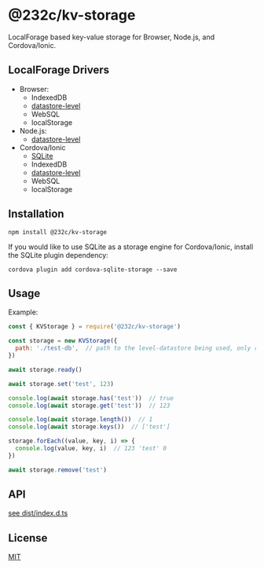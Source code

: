 
# @232c/kv-storage

LocalForage based key-value storage for Browser, Node.js, and Cordova/Ionic.

## LocalForage Drivers

* Browser: 
  * IndexedDB
  * [datastore-level](src/localforage-driver-datastore-level.ts)
  * WebSQL
  * localStorage
* Node.js:
  * [datastore-level](src/localforage-driver-datastore-level.ts)
* Cordova/Ionic
  * [SQLite](https://github.com/thgreasi/localForage-cordovaSQLiteDriver)
  * IndexedDB
  * [datastore-level](src/localforage-driver-datastore-level.ts)
  * WebSQL
  * localStorage

## Installation

```
npm install @232c/kv-storage
```

If you would like to use SQLite as a storage engine for Cordova/Ionic, install the SQLite plugin dependency:

```
cordova plugin add cordova-sqlite-storage --save
```

## Usage

Example:

```js
const { KVStorage } = require('@232c/kv-storage')

const storage = new KVStorage({
  path: './test-db',  // path to the level-datastore being used, only required when using datastore-level localForage driver
})

await storage.ready()

await storage.set('test', 123)

console.log(await storage.has('test'))  // true
console.log(await storage.get('test'))  // 123

console.log(await storage.length())  // 1
console.log(await storage.keys())  // ['test']

storage.forEach((value, key, i) => {
  console.log(value, key, i)  // 123 'test' 0
})

await storage.remove('test')
```

## API

[see dist/index.d.ts](https://cdn.jsdelivr.net/npm/@232c/kv-storage/dist/index.d.ts)

## License

[MIT](./LICENSE)
